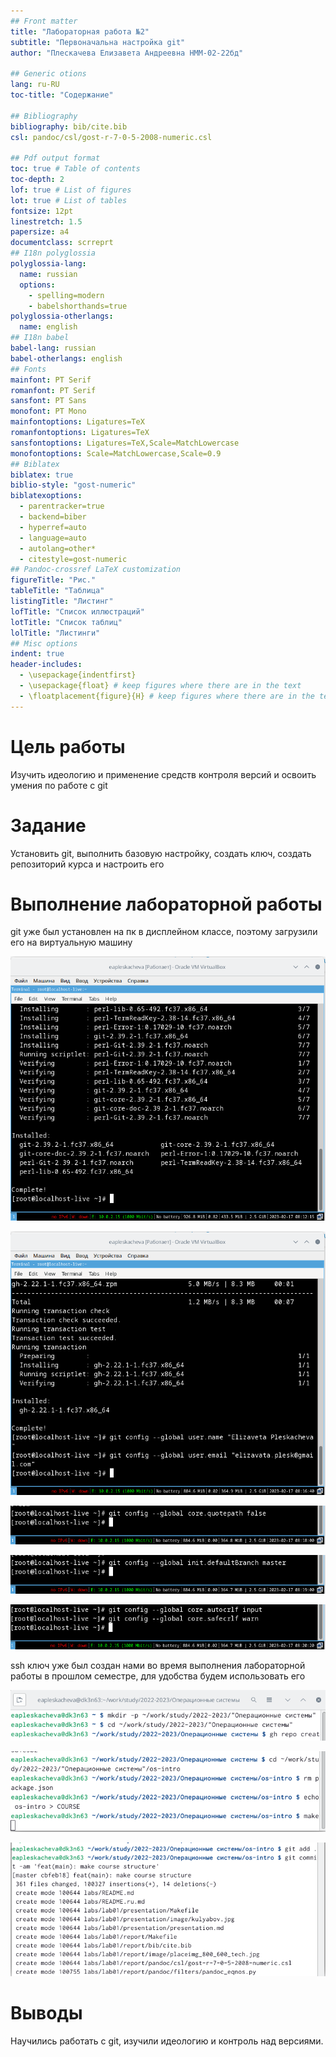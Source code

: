 ```yaml
---
## Front matter
title: "Лабораторная работа №2"
subtitle: "Первоначальна настройка git"
author: "Плескачева Елизавета Андреевна НММ-02-22бд"

## Generic otions
lang: ru-RU
toc-title: "Содержание"

## Bibliography
bibliography: bib/cite.bib
csl: pandoc/csl/gost-r-7-0-5-2008-numeric.csl

## Pdf output format
toc: true # Table of contents
toc-depth: 2
lof: true # List of figures
lot: true # List of tables
fontsize: 12pt
linestretch: 1.5
papersize: a4
documentclass: scrreprt
## I18n polyglossia
polyglossia-lang:
  name: russian
  options:
	- spelling=modern
	- babelshorthands=true
polyglossia-otherlangs:
  name: english
## I18n babel
babel-lang: russian
babel-otherlangs: english
## Fonts
mainfont: PT Serif
romanfont: PT Serif
sansfont: PT Sans
monofont: PT Mono
mainfontoptions: Ligatures=TeX
romanfontoptions: Ligatures=TeX
sansfontoptions: Ligatures=TeX,Scale=MatchLowercase
monofontoptions: Scale=MatchLowercase,Scale=0.9
## Biblatex
biblatex: true
biblio-style: "gost-numeric"
biblatexoptions:
  - parentracker=true
  - backend=biber
  - hyperref=auto
  - language=auto
  - autolang=other*
  - citestyle=gost-numeric
## Pandoc-crossref LaTeX customization
figureTitle: "Рис."
tableTitle: "Таблица"
listingTitle: "Листинг"
lofTitle: "Список иллюстраций"
lotTitle: "Список таблиц"
lolTitle: "Листинги"
## Misc options
indent: true
header-includes:
  - \usepackage{indentfirst}
  - \usepackage{float} # keep figures where there are in the text
  - \floatplacement{figure}{H} # keep figures where there are in the text
---
```


# Цель работы

Изучить идеологию и применение средств контроля версий и освоить умения по работе с git

# Задание

Установить git, выполнить базовую настройку, создать ключ, создать репозиторий курса и настроить его

# Выполнение лабораторной работы

git уже был установлен на пк в дисплейном классе, поэтому загрузили его на виртуальную машину

![загрузили git](image/1.png)

![Задали имя и почту владельца репозитория](image/3.png)

![Настроили utf-8 в выводе сообщение git](image/4.png)

![Задали имя начальной ветки](image/5.png)

![Выполнили параметры autocrlf и safecrlf](image/6.png)

ssh ключ уже был создан нами во время выполнения лабораторной работы в прошлом семестре, для удобства будем использовать его

![По образцу создали каталог курса](image/7.png)

![удалили ненужные файлы и создали необходимые каталоги](image/8.png)

![отправили файлы на сервер](image/9.png)

# Выводы
Научились работать с git, изучили идеологию и контроль над версиями.

